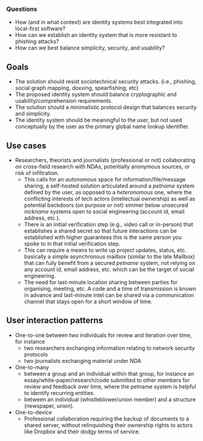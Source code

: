 ### Questions

- How (and in what context) are identity systems best integrated into local-first software?
- How can we establish an identity system that is more resistant to phishing attacks?
- How can we best balance simplicity, security, and usability?

## Goals

- The solution should resist sociotechnical security attacks. (i.e., phishing, social graph mapping, doxxing, spearfishing, etc)
- The proposed identity system should balance cryptographic and usability/comprehension requirements.
- The solution should a minimalistic protocol design that balances security and simplicity.
- The identity system should be meaningful to the user, but not used conceptually by the user as the primary global name lookup identifier.

## Use cases

- Researchers, theorists and journalists (professional or not) collaborating on cross-field research with NDAs, potentially anonymous sources, or risk of infiltration.
    - This calls for an *autonomous* space for information/file/message sharing, a self-hosted solution articulated around a *petname* system defined by the user, as opposed to a *heteronomous* one, where the conflicting interests of tech actors (intellectual ownership) as well as potential backdoors (on purpose or not) simmer below unsecured *nickname* systems open to social engineering (account id, email address, etc.).
    - There is an initial verification step (e.g., video call or in-person) that establishes a shared secret so that future interactions can be established with higher guarantees this is the same person you spoke to in that initial verification step.
    - This can require a means to write up project updates, status, etc. basically a simple asynchronous mailbox (similar to the late Mailbox) that can fully benefit from a secured *petname* system, not relying on any account id, email address, etc. which can be the target of social engineering.
    - The need for last-minute location sharing between parties for organising, meeting, etc. A code and a time of transmission is known in advance and last-minute intel can be shared via a communication channel that stays open for a short window of time.

## User interaction patterns

- One-to-one between two individuals for review and iteration over time, for instance
  - two researchers exchanging information relating to network security protocols
  - two journalists exchanging material under NDA
- One-to-many
  - between a group and an individual within that group, for instance an essay/white-paper/research/code submitted to other members for review and feedback over time, where the petname system is helpful to identify recurring entities.
  - between an individual (whistleblower/union member) and a structure (newspaper, union).
- One-to-device
  - Professional collaboration requiring the backup of documents to a shared server, without relinquishing their ownership rights to actors like Dropbox and their dodgy terms of service.

